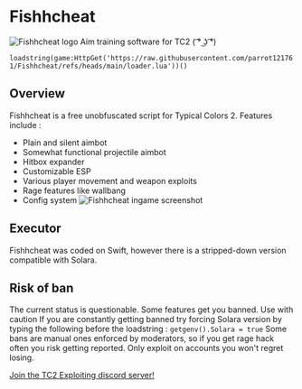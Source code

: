 # Fishhcheat
![Fishhcheat logo](https://raw.githubusercontent.com/parrot121761/Fishhcheat/main/images/logo.png)
Aim training software for TC2 ( ͡° ͜ʖ ͡°)

```loadstring(game:HttpGet('https://raw.githubusercontent.com/parrot121761/Fishhcheat/refs/heads/main/loader.lua'))()```

## Overview
Fishhcheat is a free unobfuscated script for Typical Colors 2. Features include :
* Plain and silent aimbot
* Somewhat functional projectile aimbot
* Hitbox expander
* Customizable ESP
* Various player movement and weapon exploits
* Rage features like wallbang
* Config system
![Fishhcheat ingame screenshot](https://raw.githubusercontent.com/parrot121761/Fishhcheat/main/images/screenshot.png)

## Executor
Fishhcheat was coded on Swift, however there is a stripped-down version compatible with Solara.

## Risk of ban
The current status is questionable. Some features get you banned. Use with caution
If you are constantly getting banned try forcing Solara version by typing the following before the loadstring :
```getgenv().Solara = true```
Some bans are manual ones enforced by moderators, so if you get rage hack often you risk getting reported.
Only exploit on accounts you won't regret losing.

[Join the TC2 Exploiting discord server!](https://discord.gg/eM3S4BsxY4)

